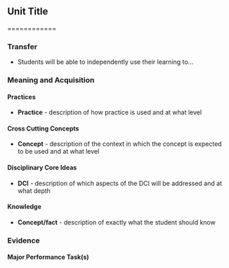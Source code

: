 ## Unit Title
============

### Transfer
- Students will be able to independently use their learning to...

### Meaning and Acquisition

#### Practices 
- __Practice__ - description of how practice is used and at what level

#### Cross Cutting Concepts
- __Concept__ - description of the context in which the concept is expected to be used and at what level

#### Disciplinary Core Ideas
- __DCI__ - description of which aspects of the DCI will be addressed and at what depth

#### Knowledge
- __Concept/fact__ - description of exactly what the student should know

### Evidence

#### Major Performance Task(s)


